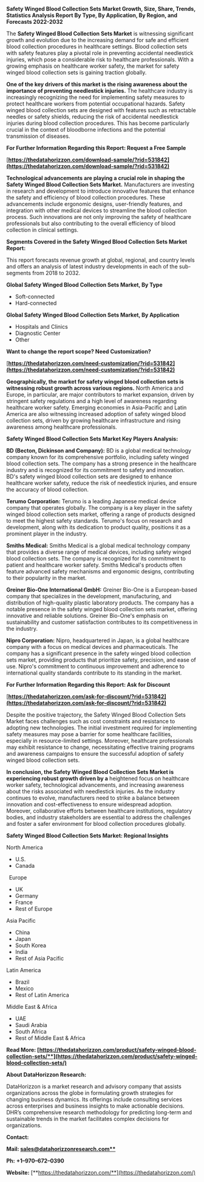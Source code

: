 ﻿**Safety Winged Blood Collection Sets Market Growth, Size, Share, Trends, Statistics Analysis Report By Type, By Application, By Region, and Forecasts 2022-2032**

The **Safety Winged Blood Collection Sets Market** is witnessing significant growth and evolution due to the increasing demand for safe and efficient blood collection procedures in healthcare settings. Blood collection sets with safety features play a pivotal role in preventing accidental needlestick injuries, which pose a considerable risk to healthcare professionals. With a growing emphasis on healthcare worker safety, the market for safety winged blood collection sets is gaining traction globally.

**One of the key drivers of this market is the rising awareness about the importance of preventing needlestick injuries.** The healthcare industry is increasingly recognizing the need for implementing safety measures to protect healthcare workers from potential occupational hazards. Safety winged blood collection sets are designed with features such as retractable needles or safety shields, reducing the risk of accidental needlestick injuries during blood collection procedures. This has become particularly crucial in the context of bloodborne infections and the potential transmission of diseases. 

**For Further Information Regarding this Report: Request a Free Sample**	

[**https://thedatahorizzon.com/download-sample/?rid=531842](https://thedatahorizzon.com/download-sample/?rid=531842)** 

**Technological advancements are playing a crucial role in shaping the Safety Winged Blood Collection Sets Market.** Manufacturers are investing in research and development to introduce innovative features that enhance the safety and efficiency of blood collection procedures. These advancements include ergonomic designs, user-friendly features, and integration with other medical devices to streamline the blood collection process. Such innovations are not only improving the safety of healthcare professionals but also contributing to the overall efficiency of blood collection in clinical settings.

**Segments Covered in the Safety Winged Blood Collection Sets Market Report:**

This report forecasts revenue growth at global, regional, and country levels and offers an analysis of latest industry developments in each of the sub-segments from 2018 to 2032.

**Global Safety Winged Blood Collection Sets Market, By Type**

- Soft-connected
- Hard-connected

**Global Safety Winged Blood Collection Sets Market, By Application**

- Hospitals and Clinics
- Diagnostic Center
- Other

**Want to change the report scope? Need Customization?**

[**https://thedatahorizzon.com/need-customization/?rid=531842](https://thedatahorizzon.com/need-customization/?rid=531842)** 

**Geographically, the market for safety winged blood collection sets is witnessing robust growth across various regions.** North America and Europe, in particular, are major contributors to market expansion, driven by stringent safety regulations and a high level of awareness regarding healthcare worker safety. Emerging economies in Asia-Pacific and Latin America are also witnessing increased adoption of safety winged blood collection sets, driven by growing healthcare infrastructure and rising awareness among healthcare professionals. 

**Safety Winged Blood Collection Sets Market Key Players Analysis:** 

**BD (Becton, Dickinson and Company):** BD is a global medical technology company known for its comprehensive portfolio, including safety winged blood collection sets. The company has a strong presence in the healthcare industry and is recognized for its commitment to safety and innovation. BD's safety winged blood collection sets are designed to enhance healthcare worker safety, reduce the risk of needlestick injuries, and ensure the accuracy of blood collection.

**Terumo Corporation:** Terumo is a leading Japanese medical device company that operates globally. The company is a key player in the safety winged blood collection sets market, offering a range of products designed to meet the highest safety standards. Terumo's focus on research and development, along with its dedication to product quality, positions it as a prominent player in the industry.

**Smiths Medical:** Smiths Medical is a global medical technology company that provides a diverse range of medical devices, including safety winged blood collection sets. The company is recognized for its commitment to patient and healthcare worker safety. Smiths Medical's products often feature advanced safety mechanisms and ergonomic designs, contributing to their popularity in the market.

**Greiner Bio-One International GmbH:** Greiner Bio-One is a European-based company that specializes in the development, manufacturing, and distribution of high-quality plastic laboratory products. The company has a notable presence in the safety winged blood collection sets market, offering innovative and reliable solutions. Greiner Bio-One's emphasis on sustainability and customer satisfaction contributes to its competitiveness in the industry.

**Nipro Corporation:** Nipro, headquartered in Japan, is a global healthcare company with a focus on medical devices and pharmaceuticals. The company has a significant presence in the safety winged blood collection sets market, providing products that prioritize safety, precision, and ease of use. Nipro's commitment to continuous improvement and adherence to international quality standards contribute to its standing in the market.

**For Further Information Regarding this Report: Ask for Discount**	

[**https://thedatahorizzon.com/ask-for-discount/?rid=531842](https://thedatahorizzon.com/ask-for-discount/?rid=531842)** 

Despite the positive trajectory, the Safety Winged Blood Collection Sets Market faces challenges such as cost constraints and resistance to adopting new technologies. The initial investment required for implementing safety measures may pose a barrier for some healthcare facilities, especially in resource-limited settings. Moreover, healthcare professionals may exhibit resistance to change, necessitating effective training programs and awareness campaigns to ensure the successful adoption of safety winged blood collection sets.

**In conclusion, the Safety Winged Blood Collection Sets Market is experiencing robust growth driven by a** heightened focus on healthcare worker safety, technological advancements, and increasing awareness about the risks associated with needlestick injuries. As the industry continues to evolve, manufacturers need to strike a balance between innovation and cost-effectiveness to ensure widespread adoption. Moreover, collaborative efforts between healthcare institutions, regulatory bodies, and industry stakeholders are essential to address the challenges and foster a safer environment for blood collection procedures globally.

**Safety Winged Blood Collection Sets Market: Regional Insights**

North America

- U.S.
- Canada

` `Europe

- UK
- Germany
- France
- Rest of Europe

Asia Pacific

- China
- Japan
- South Korea
- India
- Rest of Asia Pacific

Latin America

- Brazil
- Mexico
- Rest of Latin America

Middle East & Africa

- UAE
- Saudi Arabia
- South Africa
- Rest of Middle East & Africa

**Read More: [https://thedatahorizzon.com/product/safety-winged-blood-collection-sets/**](https://thedatahorizzon.com/product/safety-winged-blood-collection-sets/)** 

**About DataHorizzon Research:**

DataHorizzon is a market research and advisory company that assists organizations across the globe in formulating growth strategies for changing business dynamics. Its offerings include consulting services across enterprises and business insights to make actionable decisions. DHR’s comprehensive research methodology for predicting long-term and sustainable trends in the market facilitates complex decisions for organizations.

**Contact:**

**Mail: [sales@datahorizzonresearch.com**](mailto:sales@datahorizzonresearch.com)**

**Ph:** **+1–970–672–0390**

**Website:** [**https://thedatahorizzon.com/**](https://thedatahorizzon.com/)

